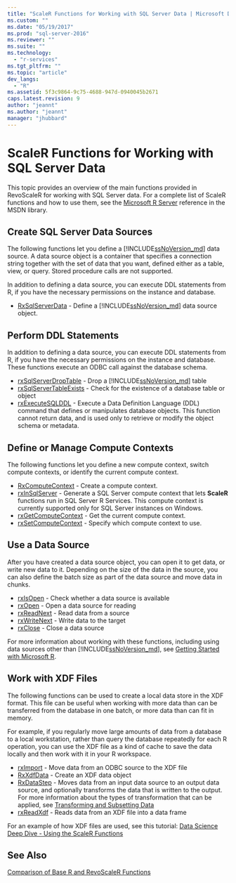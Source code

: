```yaml
---
title: "ScaleR Functions for Working with SQL Server Data | Microsoft Docs"
ms.custom: ""
ms.date: "05/19/2017"
ms.prod: "sql-server-2016"
ms.reviewer: ""
ms.suite: ""
ms.technology: 
  - "r-services"
ms.tgt_pltfrm: ""
ms.topic: "article"
dev_langs: 
  - "R"
ms.assetid: 5f3c9864-9c75-4688-947d-0940045b2671
caps.latest.revision: 9
author: "jeannt"
ms.author: "jeannt"
manager: "jhubbard"
---
```

# ScaleR Functions for Working with SQL Server Data

This topic provides an overview of the main functions provided in RevoScaleR for working with SQL Server data. For a complete list of ScaleR functions and how to use them, see the [Microsoft R Server](https://msdn.microsoft.com/microsoft-r/scaler/scaler) reference in the MSDN library.

## Create SQL Server Data Sources

The following functions let you define a [!INCLUDE[ssNoVersion_md](../../includes/ssnoversion-md.md)] data source. A data source object is a container that specifies a connection string together with the set of data that you want, defined either as a table, view, or query. Stored procedure calls are not supported.

In addition to defining a data source, you can execute DDL statements from R, if you have the necessary permissions on the instance and database.

+ [RxSqlServerData](https://msdn.microsoft.com/microsoft-r/scaler/packagehelp/rxsqlserverdata) - Define a [!INCLUDE[ssNoVersion_md](../../includes/ssnoversion-md.md)] data source object.

## Perform DDL Statements

In addition to defining a data source, you can execute DDL statements from R, if you have the necessary permissions on the instance and database. These functions execute an ODBC call against the database schema.

+ [rxSqlServerDropTable](https://msdn.microsoft.com/microsoft-r/scaler/packagehelp/rxSqlServerDropTable) - Drop a [!INCLUDE[ssNoVersion_md](../../includes/ssnoversion-md.md)] table
+ [rxSqlServerTableExists](https://msdn.microsoft.com/microsoft-r/scaler/packagehelp/rxSqlServerDropTable) - Check for the existence of a database table or object
+ [rxExecuteSQLDDL](https://msdn.microsoft.com/microsoft-r/scaler/packagehelp/rxExecuteSQLDDL) - Execute a Data Definition Language (DDL) command that defines or manipulates database objects. This function cannot return data, and is used only to retrieve or modify the object schema or metadata.

## Define or Manage Compute Contexts

The following functions let you define a new compute context, switch compute contexts, or identify the current compute context.

+ [RxComputeContext](https://msdn.microsoft.com/microsoft-r/scaler/packagehelp/RxComputeContext) - Create a compute context.
+ [rxInSqlServer](https://msdn.microsoft.com/microsoft-r/scaler/packagehelp/rxInSqlServer) - Generate a SQL Server compute context that lets **ScaleR** functions run in SQL Server R Services. This compute context is currently supported only for SQL Server instances on Windows.
+ [rxGetComputeContext](https://msdn.microsoft.com/microsoft-r/scaler/packagehelp/rxSetComputeContext) - Get the current compute context.
+ [rxSetComputeContext](https://msdn.microsoft.com/microsoft-r/scaler/packagehelp/rxSetComputeContext) - Specify which compute context to use.


## Use a Data Source

After you have created a data source object, you can open it to get data, or write new data to it. Depending on the size of the data in the source, you can also define the batch size as part of the data source and move data in chunks.

+ [rxIsOpen](https://msdn.microsoft.com/microsoft-r/scaler/packagehelp/rxopen-methods) - Check whether a data source is available
+ [rxOpen](https://msdn.microsoft.com/microsoft-r/scaler/packagehelp/rxopen-methods) - Open a data source for reading
+ [rxReadNext](https://msdn.microsoft.com/microsoft-r/scaler/packagehelp/rxopen-methods) - Read data from a source
+ [rxWriteNext](https://msdn.microsoft.com/microsoft-r/scaler/packagehelp/rxopen-methods) - Write data to the target
+ [rxClose](https://msdn.microsoft.com/microsoft-r/scaler/packagehelp/rxopen-methods) - Close a data source

For more information about working with these functions, including using data sources other than [!INCLUDE[ssNoVersion_md](../../includes/ssnoversion-md.md)], see [Getting Started with Microsoft R](https://msdn.microsoft.com/microsoft-r/microsoft-r-get-started-node).

## Work with XDF Files

The following functions can be used to create a local data store in the XDF format. This file can be useful when working with more data than can be transferred from the database in one batch, or more data than can fit in memory.

For example, if you regularly move large amounts of data from a database to a local workstation, rather than query the database repeatedly for each R operation, you can use the XDF file as a kind of cache to save the data locally and then work with it in your R workspace.

+ [rxImport](https://msdn.microsoft.com/microsoft-r/scaler/packagehelp/rximport) - Move data from an ODBC source to the XDF file
+ [RxXdfData](https://msdn.microsoft.com/microsoft-r/scaler/packagehelp/rxxdfdata) - Create an XDF data object
+ [RxDataStep](https://msdn.microsoft.com/microsoft-r/scaler/packagehelp/rxdatastep) - Moves data from an input data source to an output data source, and optionally transforms the data that is written to the output. For more information about the types of transformation that can be applied, see [Transforming and Subsetting Data](https://msdn.microsoft.com/microsoft-r/scaler-user-guide-data-transform)
+ [rxReadXdf](https://msdn.microsoft.com/microsoft-r/scaler/packagehelp/rxreadxdf) - Reads data from an XDF file into a data frame

For an example of how XDF files are used, see this tutorial:  [Data Science Deep Dive - Using the ScaleR Functions](../../advanced-analytics/tutorials/deepdive-data-science-deep-dive-using-the-revoscaler-packages.md)


## See Also

[Comparison of Base R and RevoScaleR Functions](https://msdn.microsoft.com/microsoft-r/scaler/compare-base-r-scaler-functions)

